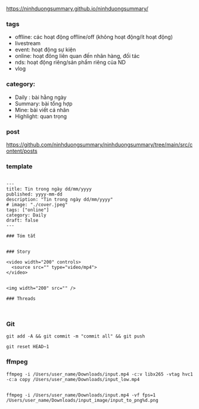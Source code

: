 https://ninhduongsummary.github.io/ninhduongsummary/



### tags

- offline: các hoạt động offline/off (không hoạt động/ít hoạt động)
- livestream
- event: hoạt động sự kiện
- online: hoạt đông liên quan đến nhãn hàng, đối tác 
- nds: hoạt động riêng/sản phẩm riêng của ND 
- vlog


### category: 

- Daily : bài hằng ngày 
- Summary: bài tổng hợp
- Mine: bài viết cá nhân
- Highlight: quan trọng

### post 

https://github.com/ninhduongsummary/ninhduongsummary/tree/main/src/content/posts


### template 

```

---
title: Tin trong ngày dd/mm/yyyy
published: yyyy-mm-dd
description: "Tin trong ngày dd/mm/yyyy"
# image: "./cover.jpeg"
tags: ["online"]
category: Daily
draft: false
---

### Tóm tắt 


### Story

<video width="200" controls>
  <source src="" type="video/mp4">
</video>


<img width="200" src="" />

### Threads 



```




### Git 

```
git add -A && git commit -m "commit all" && git push 

git reset HEAD~1 

```


### ffmpeg

```
ffmpeg -i /Users/user_name/Downloads/input.mp4 -c:v libx265 -vtag hvc1 -c:a copy /Users/user_name/Downloads/input_low.mp4


ffmpeg -i /Users/user_name/Downloads/input.mp4 -vf fps=1 /Users/user_name/Downloads/input_image/input_to_png%d.png

```